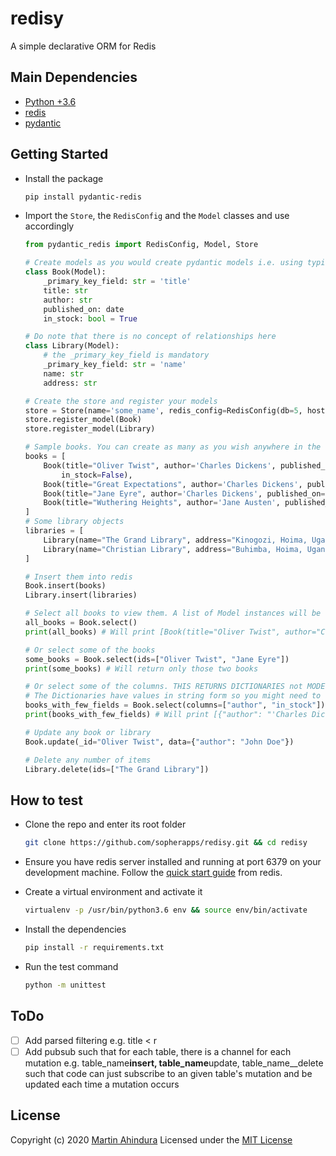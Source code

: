 # redisy

A simple declarative ORM for Redis

## Main Dependencies

- [Python +3.6](https://www.python.org)
- [redis](https://pypi.org/project/redis/)
- [pydantic](https://github.com/samuelcolvin/pydantic/)

## Getting Started

- Install the package

  ```bash
  pip install pydantic-redis
  ```

- Import the `Store`, the `RedisConfig` and the `Model` classes and use accordingly

  ```python
  from pydantic_redis import RedisConfig, Model, Store

  # Create models as you would create pydantic models i.e. using typings
  class Book(Model):
      _primary_key_field: str = 'title'
      title: str
      author: str
      published_on: date
      in_stock: bool = True

  # Do note that there is no concept of relationships here
  class Library(Model):
      # the _primary_key_field is mandatory
      _primary_key_field: str = 'name'
      name: str
      address: str

  # Create the store and register your models
  store = Store(name='some_name', redis_config=RedisConfig(db=5, host='localhost', port=6379),life_span_in_seconds=3600)
  store.register_model(Book)
  store.register_model(Library)

  # Sample books. You can create as many as you wish anywhere in the code
  books = [
      Book(title="Oliver Twist", author='Charles Dickens', published_on=date(year=1215, month=4, day=4),
          in_stock=False),
      Book(title="Great Expectations", author='Charles Dickens', published_on=date(year=1220, month=4, day=4)),
      Book(title="Jane Eyre", author='Charles Dickens', published_on=date(year=1225, month=6, day=4), in_stock=False),
      Book(title="Wuthering Heights", author='Jane Austen', published_on=date(year=1600, month=4, day=4)),
  ]
  # Some library objects
  libraries = [
      Library(name="The Grand Library", address="Kinogozi, Hoima, Uganda"),
      Library(name="Christian Library", address="Buhimba, Hoima, Uganda")
  ]

  # Insert them into redis
  Book.insert(books)
  Library.insert(libraries)

  # Select all books to view them. A list of Model instances will be returned
  all_books = Book.select()
  print(all_books) # Will print [Book(title="Oliver Twist", author="Charles Dickens", published_on=date(year=1215, month=4, day=4), in_stock=False), Book(...]

  # Or select some of the books
  some_books = Book.select(ids=["Oliver Twist", "Jane Eyre"])
  print(some_books) # Will return only those two books

  # Or select some of the columns. THIS RETURNS DICTIONARIES not MODEL Instances
  # The Dictionaries have values in string form so you might need to do some extra work
  books_with_few_fields = Book.select(columns=["author", "in_stock"])
  print(books_with_few_fields) # Will print [{"author": "'Charles Dickens", "in_stock": "True"},...]

  # Update any book or library
  Book.update(_id="Oliver Twist", data={"author": "John Doe"})

  # Delete any number of items
  Library.delete(ids=["The Grand Library"])

  ```

## How to test

- Clone the repo and enter its root folder

  ```bash
  git clone https://github.com/sopherapps/redisy.git && cd redisy
  ```

- Ensure you have redis server installed and running at port 6379 on your development machine. Follow the [quick start guide](https://redis.io/topics/quickstart) from redis.
- Create a virtual environment and activate it

  ```bash
  virtualenv -p /usr/bin/python3.6 env && source env/bin/activate
  ```

- Install the dependencies

  ```bash
  pip install -r requirements.txt
  ```

- Run the test command

  ```bash
  python -m unittest
  ```

## ToDo

- [ ] Add parsed filtering e.g. title < r
- [ ] Add pubsub such that for each table, there is a channel for each mutation e.g. table_name**insert, table_name**update, table_name\_\_delete such that code can just subscribe to an given table's mutation and be updated each time a mutation occurs

## License

Copyright (c) 2020 [Martin Ahindura](https://github.com/Tinitto) Licensed under the [MIT License](./LICENSE)
